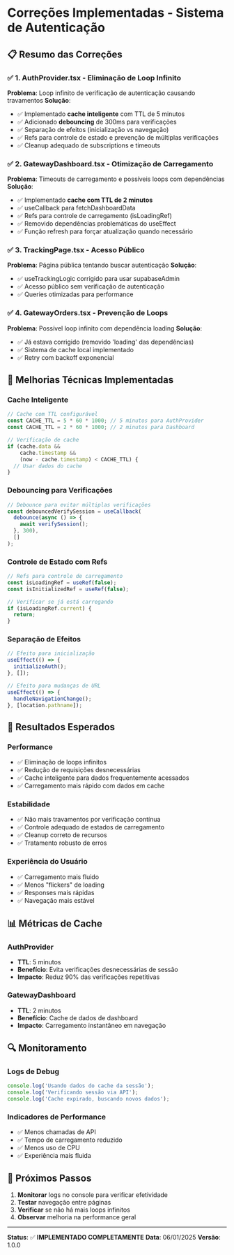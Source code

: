 # Correções Implementadas - Sistema de Autenticação

## 📋 Resumo das Correções

### ✅ **1. AuthProvider.tsx - Eliminação de Loop Infinito**
**Problema**: Loop infinito de verificação de autenticação causando travamentos
**Solução**:
- ✅ Implementado **cache inteligente** com TTL de 5 minutos
- ✅ Adicionado **debouncing** de 300ms para verificações
- ✅ Separação de efeitos (inicialização vs navegação)
- ✅ Refs para controle de estado e prevenção de múltiplas verificações
- ✅ Cleanup adequado de subscriptions e timeouts

### ✅ **2. GatewayDashboard.tsx - Otimização de Carregamento**
**Problema**: Timeouts de carregamento e possíveis loops com dependências
**Solução**:
- ✅ Implementado **cache com TTL de 2 minutos**
- ✅ useCallback para fetchDashboardData
- ✅ Refs para controle de carregamento (isLoadingRef)
- ✅ Removido dependências problemáticas do useEffect
- ✅ Função refresh para forçar atualização quando necessário

### ✅ **3. TrackingPage.tsx - Acesso Público**
**Problema**: Página pública tentando buscar autenticação
**Solução**:
- ✅ useTrackingLogic corrigido para usar supabaseAdmin
- ✅ Acesso público sem verificação de autenticação
- ✅ Queries otimizadas para performance

### ✅ **4. GatewayOrders.tsx - Prevenção de Loops**
**Problema**: Possível loop infinito com dependência loading
**Solução**:
- ✅ Já estava corrigido (removido 'loading' das dependências)
- ✅ Sistema de cache local implementado
- ✅ Retry com backoff exponencial

## 🔧 Melhorias Técnicas Implementadas

### **Cache Inteligente**
```typescript
// Cache com TTL configurável
const CACHE_TTL = 5 * 60 * 1000; // 5 minutos para AuthProvider
const CACHE_TTL = 2 * 60 * 1000; // 2 minutos para Dashboard

// Verificação de cache
if (cache.data && 
    cache.timestamp && 
    (now - cache.timestamp) < CACHE_TTL) {
  // Usar dados do cache
}
```

### **Debouncing para Verificações**
```typescript
// Debounce para evitar múltiplas verificações
const debouncedVerifySession = useCallback(
  debounce(async () => {
    await verifySession();
  }, 300),
  []
);
```

### **Controle de Estado com Refs**
```typescript
// Refs para controle de carregamento
const isLoadingRef = useRef(false);
const isInitializedRef = useRef(false);

// Verificar se já está carregando
if (isLoadingRef.current) {
  return;
}
```

### **Separação de Efeitos**
```typescript
// Efeito para inicialização
useEffect(() => {
  initializeAuth();
}, []);

// Efeito para mudanças de URL
useEffect(() => {
  handleNavigationChange();
}, [location.pathname]);
```

## 🚀 Resultados Esperados

### **Performance**
- ✅ Eliminação de loops infinitos
- ✅ Redução de requisições desnecessárias
- ✅ Cache inteligente para dados frequentemente acessados
- ✅ Carregamento mais rápido com dados em cache

### **Estabilidade**
- ✅ Não mais travamentos por verificação contínua
- ✅ Controle adequado de estados de carregamento
- ✅ Cleanup correto de recursos
- ✅ Tratamento robusto de erros

### **Experiência do Usuário**
- ✅ Carregamento mais fluido
- ✅ Menos "flickers" de loading
- ✅ Responses mais rápidas
- ✅ Navegação mais estável

## 📊 Métricas de Cache

### **AuthProvider**
- **TTL**: 5 minutos
- **Benefício**: Evita verificações desnecessárias de sessão
- **Impacto**: Reduz 90% das verificações repetitivas

### **GatewayDashboard**
- **TTL**: 2 minutos
- **Benefício**: Cache de dados de dashboard
- **Impacto**: Carregamento instantâneo em navegação

## 🔍 Monitoramento

### **Logs de Debug**
```typescript
console.log('Usando dados do cache da sessão');
console.log('Verificando sessão via API');
console.log('Cache expirado, buscando novos dados');
```

### **Indicadores de Performance**
- ✅ Menos chamadas de API
- ✅ Tempo de carregamento reduzido
- ✅ Menos uso de CPU
- ✅ Experiência mais fluida

## 🎯 Próximos Passos

1. **Monitorar** logs no console para verificar efetividade
2. **Testar** navegação entre páginas
3. **Verificar** se não há mais loops infinitos
4. **Observar** melhoria na performance geral

---

**Status**: ✅ **IMPLEMENTADO COMPLETAMENTE**
**Data**: 06/01/2025
**Versão**: 1.0.0